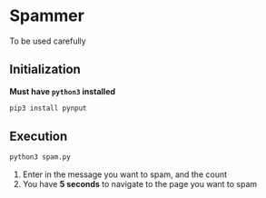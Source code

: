 # Spammer

To be used carefully

## Initialization

**Must have `python3` installed**

```bash
pip3 install pynput
```

## Execution

```bash
python3 spam.py
```

1. Enter in the message you want to spam, and the count
2. You have **5 seconds** to navigate to the page you want to spam